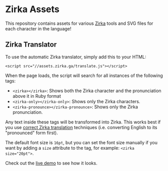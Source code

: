 # Zirka Assets

This repository contains assets for various [Zirka](https://zirka.ga) tools and SVG files for each character in the language!

## Zirka Translator

To use the automatic Zirka translator, simply add this to your HTML:

```
<script src="//assets.zirka.ga/translate.js"></script>
```

When the page loads, the script will search for all instances of the following tags:

- `<zirka></zirka>`: Shows both the Zirka character and the pronunciation above it in Ruby format
- `<zirka-only></zirka-only>`: Shows only the Zirka characters.
- `<zirka-pronounce></zirka-pronounce>`: Shows only the Zirka pronunciation.

Any text inside these tags will be transformed into Zirka. This works best if you use [correct Zirka translation](https://zirka.ga/usage) techniques (i.e. converting English to its "pronounced" form first).

The default font size is `16pt`, but you can set the font size manually if you want by adding a `size` attribute to the tag, for example: `<zirka size="20pt">`.

Check out the [live demo](./demo.html) to see how it looks.